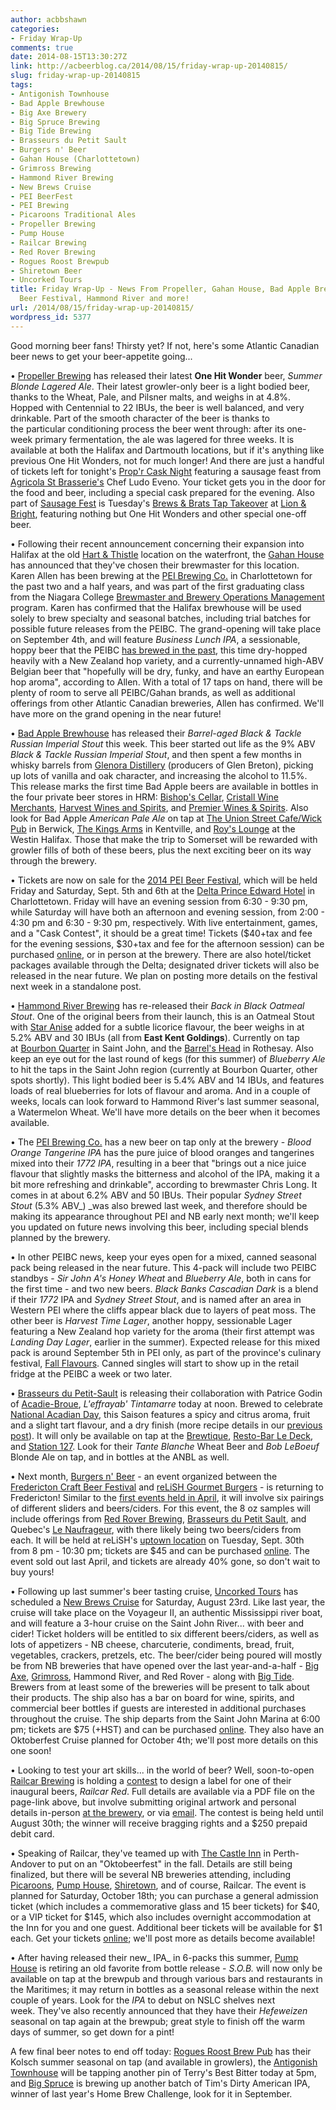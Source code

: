 ```yaml
---
author: acbbshawn
categories:
- Friday Wrap-Up
comments: true
date: 2014-08-15T13:30:27Z
link: http://acbeerblog.ca/2014/08/15/friday-wrap-up-20140815/
slug: friday-wrap-up-20140815
tags:
- Antigonish Townhouse
- Bad Apple Brewhouse
- Big Axe Brewery
- Big Spruce Brewing
- Big Tide Brewing
- Brasseurs du Petit Sault
- Burgers n' Beer
- Gahan House (Charlottetown)
- Grimross Brewing
- Hammond River Brewing
- New Brews Cruise
- PEI BeerFest
- PEI Brewing
- Picaroons Traditional Ales
- Propeller Brewing
- Pump House
- Railcar Brewing
- Red Rover Brewing
- Rogues Roost Brewpub
- Shiretown Beer
- Uncorked Tours
title: Friday Wrap-Up - News From Propeller, Gahan House, Bad Apple Brewhouse, PEI
  Beer Festival, Hammond River and more!
url: /2014/08/15/friday-wrap-up-20140815/
wordpress_id: 5377
---
```


Good morning beer fans! Thirsty yet? If not, here's some Atlantic Canadian beer news to get your beer-appetite going...

• [Propeller Brewing](http://www.drinkpropeller.ca/) ‏has released their latest **One Hit Wonder** beer, _Summer Blonde Lagered Ale_. Their latest growler-only beer is a light bodied beer, thanks to the Wheat, Pale, and Pilsner malts, and weighs in at 4.8%. Hopped with Centennial to 22 IBUs, the beer is well balanced, and very drinkable. Part of the smooth character of the beer is thanks to the particular conditioning process the beer went through: after its one-week primary fermentation, the ale was lagered for three weeks. It is available at both the Halifax and Dartmouth locations, but if it's anything like previous One Hit Wonders, not for much longer! And there are just a handful of tickets left for tonight's [Prop'r Cask Night](http://www.eventbrite.ca/e/propr-cask-night-ft-agricola-st-brasserie-tickets-12180312643) featuring a sausage feast from [Agricola St Brasserie's](http://agricolastreet.ca/) Chef Ludo Eveno. Your ticket gets you in the door for the food and beer, including a special cask prepared for the evening. Also part of [Sausage Fest](http://localconnections.ca/events/) is Tuesday's [Brews & Brats Tap Takeover](https://www.eventbrite.ca/e/brews-brats-propeller-tap-takeover-at-lion-bright-tickets-12294227365) at [Lion & Bright](http://lionandbright.com), featuring nothing but One Hit Wonders and other special one-off beer.

• Following their recent announcement concerning their expansion into Halifax at the old [Hart & Thistle](http://thechronicleherald.ca/business/1188190-halifax-gastropub-hart-thistle-closes) location on the waterfront, the [Gahan House](http://www.gahan.ca/) has announced that they've chosen their brewmaster for this location. Karen Allen has been brewing at the [PEI Brewing Co.](http://peibrewingcompany.com/) in Charlottetown for the past two and a half years, and was part of the first graduating class from the Niagara College [Brewmaster and Brewery Operations Management](http://www.niagaracollege.ca/content/Programs/FulltimeStudies/WineryViticultureandBreweryStudiesCFWI/BrewmasterandBreweryOperationsManagement.aspx) program. Karen has confirmed that the Halifax brewhouse will be used solely to brew specialty and seasonal batches, including trial batches for possible future releases from the PEIBC. The grand-opening will take place on September 4th, and will feature _Business Lunch IPA_, a sessionable, hoppy beer that the PEIBC [has brewed in the past](http://atlanticcanadabeerblog.wordpress.com/2014/03/28/friday-wrap-up-4/), this time dry-hopped heavily with a New Zealand hop variety, and a currently-unnamed high-ABV Belgian beer that "hopefully will be dry, funky, and have an earthy European hop aroma", according to Allen. With a total of 17 taps on hand, there will be plenty of room to serve all PEIBC/Gahan brands, as well as additional offerings from other Atlantic Canadian breweries, Allen has confirmed. We'll have more on the grand opening in the near future!

• [Bad Apple Brewhouse](http://badapplebrewhouse.ca/) has released their _Barrel-aged Black & Tackle Russian Imperial Stout_ this week. This beer started out life as the 9% ABV _Black & Tackle Russian Imperial Stout_, and then spent a few months in whisky barrels from [Glenora Distillery](http://www.glenoradistillery.com/) (producers of Glen Breton), picking up lots of vanilla and oak character, and increasing the alcohol to 11.5%. This release marks the first time Bad Apple beers are available in bottles in the four private beer stores in HRM: [Bishop's Cellar](http://bishopscellar.com/), [Cristall Wine Merchants](http://www.cristallwinemerchants.com/store/), [Harvest Wines and Spirits](http://www.harvestwines.ca/store/), and [Premier Wines & Spirits](http://premierwines.ca/store). Also look for Bad Apple _American Pale Ale_ on tap at [The Union Street Cafe/Wick Pub](http://www.unionstreetcafe.ca/) in Berwick, [The Kings Arms](http://kingsarmspub.ca/) in Kentville, and [Roy's Lounge](http://www.thewestinnovascotian.com/halifax-restaurants) at the Westin Halifax. Those that make the trip to Somerset will be rewarded with growler fills of both of these beers, plus the next exciting beer on its way through the brewery.

• Tickets are now on sale for the [2014 PEI Beer Festival](http://peibeerfest2014.com/), which will be held Friday and Saturday, Sept. 5th and 6th at the [Delta Prince Edward Hotel](https://www.deltahotels.com/Hotels/Delta-Prince-Edward) in Charlottetown. Friday will have an evening session from 6:30 - 9:30 pm, while Saturday will have both an afternoon and evening session, from 2:00 - 4:30 pm and 6:30 - 9:30 pm, respectively. With live entertainment, games, and a "Cask Contest", it should be a great time! Tickets ($40+tax and fee for the evening sessions, $30+tax and fee for the afternoon session) can be purchased [online](https://www.festivalticketing.com/boxoffice/?cref=4a006000-5f21-4441-88ac-44b2d1208ae8), or in person at the brewery. There are also hotel/ticket packages available through the Delta; designated driver tickets will also be released in the near future. We plan on posting more details on the festival next week in a standalone post.

• [Hammond River Brewing](https://www.facebook.com/hammondriverbrewery) has re-released their _Back in Black Oatmeal Stout_. One of the original beers from their launch, this is an Oatmeal Stout with [Star Anise](http://en.wikipedia.org/wiki/Illicium_verum) added for a subtle licorice flavour, the beer weighs in at 5.2% ABV and 30 IBUs (all from **East Kent Goldings**). Currently on tap at [Bourbon Quarter](http://www.bourbonquartersj.com/) in Saint John, and the [Barrel's Head](http://www.thebarrelshead.com/) in Rothesay. Also keep an eye out for the last round of kegs (for this summer) of _Blueberry Ale_ to hit the taps in the Saint John region (currently at Bourbon Quarter, other spots shortly). This light bodied beer is 5.4% ABV and 14 IBUs, and features loads of real blueberries for lots of flavour and aroma. And in a couple of weeks, locals can look forward to Hammond River's last summer seasonal, a Watermelon Wheat. We'll have more details on the beer when it becomes available.

• The [PEI Brewing Co.](http://peibrewingcompany.com/) has a new beer on tap only at the brewery - _Blood Orange Tangerine IPA_ has the pure juice of blood oranges and tangerines mixed into their _1772 IPA_, resulting in a beer that "brings out a nice juice flavour that slightly masks the bitterness and alcohol of the IPA, making it a bit more refreshing and drinkable", according to brewmaster Chris Long. It comes in at about 6.2% ABV and 50 IBUs. Their popular _Sydney Street Stout_ (5.3% ABV_) _was also brewed last week, and therefore should be making its appearance throughout PEI and NB early next month; we'll keep you updated on future news involving this beer, including special blends planned by the brewery.

• In other PEIBC news, keep your eyes open for a mixed, canned seasonal pack being released in the near future. This 4-pack will include two PEIBC standbys - _Sir John A's Honey Wheat_ and _Blueberry Ale_, both in cans for the first time - and two new beers. _Black Banks Cascadian Dark_ is a blend if their _1772_ IPA and _Sydney Street Stout_, and is named after an area in Western PEI where the cliffs appear black due to layers of peat moss. The other beer is _Harvest Time Lager_, another hoppy, sessionable Lager featuring a New Zealand hop variety for the aroma (their first attempt was _Landing Day Lager_, earlier in the summer). Expected release for this mixed pack is around September 5th in PEI only, as part of the province's culinary festival, [Fall Flavours](http://www.fallflavours.ca/index.php). Canned singles will start to show up in the retail fridge at the PEIBC a week or two later.

• [Brasseurs du Petit-Sault](http://brasseurspetitsault.com/) is releasing their collaboration with Patrice Godin of [Acadie-Broue](https://www.facebook.com/pages/Acadie-Broue/176759632361301), _L'effrayab' Tintamarre_ today at noon. Brewed to celebrate [National Acadian Day](http://www.cma2014.com/en/), this Saison features a spicy and citrus aroma, fruit and a slight tart flavour, and a dry finish (more recipe details in our [previous post](http://atlanticcanadabeerblog.wordpress.com/2014/08/01/friday-wrap-up-8/)). It will only be available on tap at the [Brewtique](http://goo.gl/maps/xuOcf), [Resto-Bar Le Deck](https://www.facebook.com/restobarledeck), and [Station 127](http://www.station127.com/en/). Look for their _Tante Blanche_ Wheat Beer and _Bob LeBoeuf_ Blonde Ale on tap, and in bottles at the ANBL as well.

• Next month, [Burgers n' Beer](https://www.facebook.com/events/791728590858386) - an event organized between the [Fredericton Craft Beer Festival](http://www.frederictoncraftbeerfestival.com/) and [reLiSH Gourmet Burgers](http://relishyou.ca/) - is returning to Fredericton! Similar to the [first events held in April](http://atlanticcanadabeerblog.wordpress.com/2014/03/28/friday-wrap-up-4/), it will involve six pairings of different sliders and beers/ciders. For this event, the 8 oz samples will include offerings from [Red Rover Brewing](http://www.redroverbrew.com/), [Brasseurs du Petit Sault](http://brasseurspetitsault.com/), and Quebec's [Le Naufrageur](http://www.lenaufrageur.com/), with there likely being two beers/ciders from each. It will be held at reLiSH's [uptown location](https://www.google.ca/maps/place/Relish+Gourmet+Burgers/@45.93185,-66.6632,17z/data=!3m1!4b1!4m2!3m1!1s0x4ca42239e4f2dc59:0x76e0123386814e76) on Tuesday, Sept. 30th from 8 pm - 10:30 pm; tickets are $45 and can be purchased [online](https://www.eventbrite.ca/e/burgers-n-beer-fredericton-tickets-12601063119?ref=enivtefor001&invite=NjQ0MDg3MS9zaGF3bm1lZWtAaG90bWFpbC5jb20vMA%3D%3D&utm_source=eb_email&utm_medium=email&utm_campaign=inviteformalv2&utm_term=attend&ref=enivtefor001). The event sold out last April, and tickets are already 40% gone, so don't wait to buy yours!

• Following up last summer's beer tasting cruise, [Uncorked Tours](http://www.uncorkednb.com/index.html) has scheduled a [New Brews Cruise](https://www.facebook.com/events/1483436441873355/?ref=br_tf) for Saturday, August 23rd. Like last year, the cruise will take place on the Voyageur II, an authentic Mississippi river boat, and will feature a 3-hour cruise on the Saint John River... with beer and cider! Ticket holders will be entitled to six different beers/ciders, as well as lots of appetizers - NB cheese, charcuterie, condiments, bread, fruit, vegetables, crackers, pretzels, etc. The beer/cider being poured will mostly be from NB breweries that have opened over the last year-and-a-half - [Big Axe](https://www.facebook.com/BigAxeBrewery), [Grimross](https://www.facebook.com/pages/Grimross-Brewing-Co/110264115801307), Hammond River, and Red Rover - along with [Big Tide](http://bigtidebrew.com/). Brewers from at least some of the breweries will be present to talk about their products. The ship also has a bar on board for wine, spirits, and commercial beer bottles if guests are interested in additional purchases throughout the cruise. The ship departs from the Saint John Marina at 6:00 pm; tickets are $75 (+HST) and can be purchased [online](http://www.uncorkednb.com/events--travel.html). They also have an Oktoberfest Cruise planned for October 4th; we'll post more details on this one soon!

• Looking to test your art skills... in the world of beer? Well, soon-to-open [Railcar Brewing](http://railcarbrewing.com/) is holding a [contest](https://www.facebook.com/groups/railcarbrewing/544345165693301/) to design a label for one of their inaugural beers, _Railcar Red_. Full details are available via a PDF file on the page-link above, but involve submitting original artwork and personal details in-person [at the brewery](https://www.google.ca/maps/place/9172+Main+St,+Bristol,+NB+E7L/@46.4708207,-67.580725,17z/data=!3m1!4b1!4m2!3m1!1s0x4ca4a07090b90d79:0xccb24035be00b23a), or via [email](mailto:mitch<at>railcarbrewing.com). The contest is being held until August 30th; the winner will receive bragging rights and a $250 prepaid debit card.

• Speaking of Railcar, they've teamed up with [The Castle Inn](http://www.castleinn.ca/) in Perth-Andover to put on an "Oktobeerfest" in the fall. Details are still being finalized, but there will be several NB breweries attending, including [Picaroons](https://www.facebook.com/picaroons), [Pump House](http://beer.pumphousebrewery.ca/), [Shiretown](http://www.shiretownbeer.com/), and of course, Railcar. The event is planned for Saturday, October 18th; you can purchase a general admission ticket (which includes a commemorative glass and 15 beer tickets) for $40, or a VIP ticket for $145, which also includes overnight accommodation at the Inn for you and one guest. Additional beer tickets will be available for $1 each. Get your tickets [online](http://www.eventbrite.ca/e/oktobeerfest-tickets-12653191035?aff=estw); we'll post more as details become available!

• After having released their new_ IPA_ in 6-packs this summer, [Pump House](http://beer.pumphousebrewery.ca/) is retiring an old favorite from bottle release - _S.O.B._ will now only be available on tap at the brewpub and through various bars and restaurants in the Maritimes; it may return in bottles as a seasonal release within the next couple of years. Look for the _IPA_ to debut on NSLC shelves next week. They've also recently announced that they have their _Hefeweizen_ seasonal on tap again at the brewpub; great style to finish off the warm days of summer, so get down for a pint!

A few final beer notes to end off today: [Rogues Roost Brew Pub](http://www.roguesroost.ca/) has their Kolsch summer seasonal on tap (and available in growlers), the [Antigonish Townhouse](http://antigonishtownhouse.wordpress.com/) will be tapping another pin of Terry's Best Bitter today at 5pm, and [Big Spruce](http://www.bigspruce.ca/) is brewing up another batch of Tim's Dirty American IPA, winner of last year's Home Brew Challenge, look for it in September.
